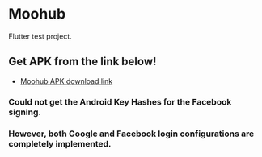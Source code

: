 # Moohub

Flutter test project.

## Get APK from the link below!

- [Moohub APK download link](https://drive.google.com/file/d/1mbEP-1mVSF5zK1dvS-AQPQvNbJcpNbfQ/view?usp=drive_link)

### Could not get the Android Key Hashes for the Facebook signing.
### However, both Google and Facebook login configurations are completely implemented.
